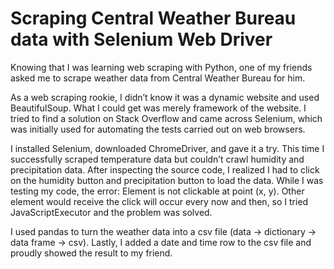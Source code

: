 # Scraping Central Weather Bureau data with Selenium Web Driver
  Knowing that I was learning web scraping with Python, one of my friends asked me to scrape weather data from Central Weather Bureau for him. 

  As a web scraping rookie, I didn’t know it was a dynamic website and used BeautifulSoup. What I could get was merely framework of the website. I tried to find a solution on Stack Overflow and came across Selenium, which was initially used for automating the tests carried out on web browsers. 
  
I installed Selenium, downloaded ChromeDriver, and gave it a try. This time I successfully scraped temperature data but couldn’t crawl humidity and precipitation data. After inspecting the source code, I realized I had to click on the humidity button and precipitation button to load the data. While I was testing my code, the error:    Element is not clickable at point (x, y). Other element would receive the click     will occur every now and then, so I tried JavaScriptExecutor and the problem was solved.

  I used pandas to turn the weather data into a csv file (data → dictionary → data frame → csv). Lastly, I added a date and time row to the csv file and proudly showed the result to my friend.
